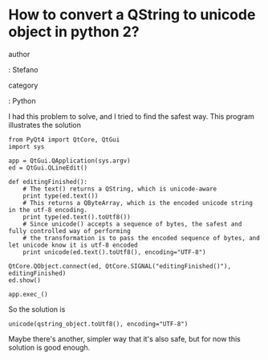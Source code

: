 How to convert a QString to unicode object in python 2?
=======================================================

author

:   Stefano

category

:   Python

I had this problem to solve, and I tried to find the safest way. This
program illustrates the solution

``` {.python}
from PyQt4 import QtCore, QtGui                                                                                                                       
import sys                                                                                                                                            

app = QtGui.QApplication(sys.argv)                                                                                                                    
ed = QtGui.QLineEdit()                                                                                                                                

def editingFinished():                                                                                                                                
    # The text() returns a QString, which is unicode-aware                                                                                            
    print type(ed.text())                                                                                                                             
    # This returns a QByteArray, which is the encoded unicode string in the utf-8 encoding.                                                           
    print type(ed.text().toUtf8())                                                                                                                    
    # Since unicode() accepts a sequence of bytes, the safest and fully controlled way of performing                                                  
    # the transformation is to pass the encoded sequence of bytes, and let unicode know it is utf-8 encoded                                           
    print unicode(ed.text().toUtf8(), encoding="UTF-8")                                                                                               

QtCore.QObject.connect(ed, QtCore.SIGNAL("editingFinished()"), editingFinished)                                                                       
ed.show()                                                                                                                                             

app.exec_()
```

So the solution is

``` {.python}
unicode(qstring_object.toUtf8(), encoding="UTF-8")
```

Maybe there\'s another, simpler way that it\'s also safe, but for now
this solution is good enough.
